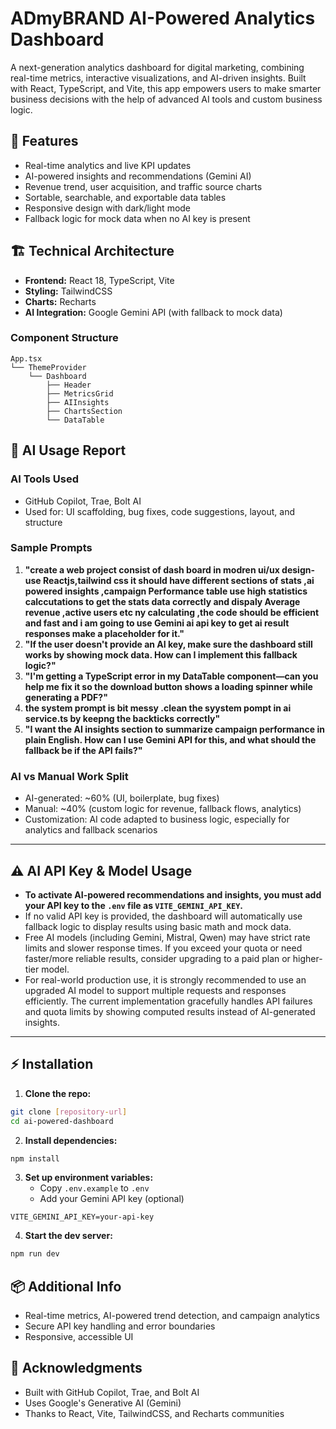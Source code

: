 # ADmyBRAND AI-Powered Analytics Dashboard

A next-generation analytics dashboard for digital marketing, combining real-time metrics, interactive visualizations, and AI-driven insights. Built with React, TypeScript, and Vite, this app empowers users to make smarter business decisions with the help of advanced AI tools and custom business logic.


## 🚀 Features
- Real-time analytics and live KPI updates
- AI-powered insights and recommendations (Gemini AI)
- Revenue trend, user acquisition, and traffic source charts
- Sortable, searchable, and exportable data tables
- Responsive design with dark/light mode
- Fallback logic for mock data when no AI key is present

## 🏗️ Technical Architecture
- **Frontend:** React 18, TypeScript, Vite
- **Styling:** TailwindCSS
- **Charts:** Recharts
- **AI Integration:** Google Gemini API (with fallback to mock data)

### Component Structure
```
App.tsx
└── ThemeProvider
    └── Dashboard
        ├── Header
        ├── MetricsGrid
        ├── AIInsights
        ├── ChartsSection
        └── DataTable
```

## 🤖 AI Usage Report
### AI Tools Used
- GitHub Copilot, Trae, Bolt AI
- Used for: UI scaffolding, bug fixes, code suggestions, layout, and structure

### Sample Prompts
1. **"create a web project consist of dash board in modren ui/ux design-use Reactjs,tailwind css it should have different sections of stats ,ai powered insights ,campaign Performance table use high statistics calccutations to get the stats data correctly and dispaly Average revenue ,active users etc ny calculating ,the code should be efficient and fast and i am going to use Gemini ai api key to get ai result responses make a placeholder for it."**
2. **"If the user doesn't provide an AI key, make sure the dashboard still works by showing mock data. How can I implement this fallback logic?"**
3. **"I'm getting a TypeScript error in my DataTable component—can you help me fix it so the download button shows a loading spinner while generating a PDF?"**
4. **the system prompt is bit messy .clean the syystem pompt in ai service.ts by keepng the backticks correctly"**
5. **"I want the AI insights section to summarize campaign performance in plain English. How can I use Gemini API for this, and what should the fallback be if the API fails?"**

### AI vs Manual Work Split
- AI-generated: ~60% (UI, boilerplate, bug fixes)
- Manual: ~40% (custom logic for revenue, fallback flows, analytics)
- Customization: AI code adapted to business logic, especially for analytics and fallback scenarios


---

## ⚠️ AI API Key & Model Usage
- **To activate AI-powered recommendations and insights, you must add your API key to the `.env` file as `VITE_GEMINI_API_KEY`.**
- If no valid API key is provided, the dashboard will automatically use fallback logic to display results using basic math and mock data.
- Free AI models (including Gemini, Mistral, Qwen) may have strict rate limits and slower response times. If you exceed your quota or need faster/more reliable results, consider upgrading to a paid plan or higher-tier model.
- For real-world production use, it is strongly recommended to use an upgraded AI model to support multiple requests and responses efficiently. The current implementation gracefully handles API failures and quota limits by showing computed results instead of AI-generated insights.

---

## ⚡ Installation
1. **Clone the repo:**
```bash
git clone [repository-url]
cd ai-powered-dashboard
```
2. **Install dependencies:**
```bash
npm install
```
3. **Set up environment variables:**
   - Copy `.env.example` to `.env`
   - Add your Gemini API key (optional)
```
VITE_GEMINI_API_KEY=your-api-key
```
4. **Start the dev server:**
```bash
npm run dev
```

## 📦 Additional Info
- Real-time metrics, AI-powered trend detection, and campaign analytics
- Secure API key handling and error boundaries
- Responsive, accessible UI

## 🙏 Acknowledgments
- Built with GitHub Copilot, Trae, and Bolt AI
- Uses Google's Generative AI (Gemini)
- Thanks to React, Vite, TailwindCSS, and Recharts communities